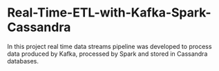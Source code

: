 # Real-Time-ETL-with-Kafka-Spark-Cassandra
In this project real time data streams pipeline was developed to process data produced by Kafka, processed by Spark and stored in Cassandra databases.
